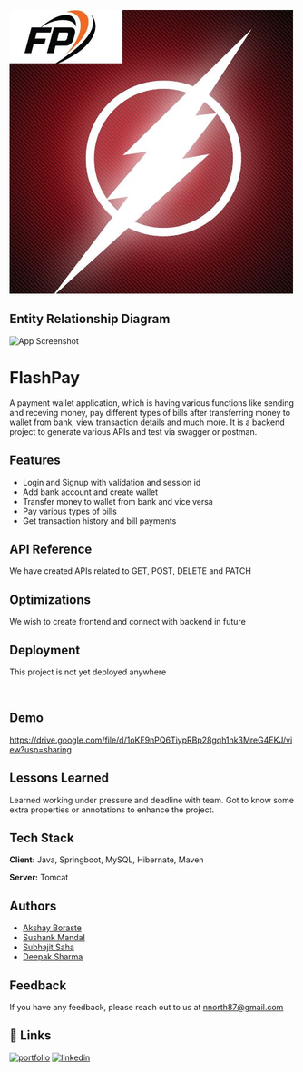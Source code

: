 
![Logo](https://raw.githubusercontent.com/subhajit51193/FlashPay/main/IMG-20221108-WA0002.jpg)


## Entity Relationship Diagram

![App Screenshot](https://user-images.githubusercontent.com/101569228/200902071-d6ad123d-55ce-4dee-b7bd-6d5c3a06ee0b.jpeg)


# FlashPay

A payment wallet application, which is having various functions like sending and receving money, pay different types of bills after transferring money to wallet from bank, view transaction details and much more.
It is a backend project to generate various APIs and test via swagger or postman.


## Features

- Login and Signup with validation and session id
- Add bank account and create wallet
- Transfer money to wallet from bank and vice versa
- Pay various types of bills
- Get transaction history and bill payments


## API Reference

We have created  APIs related to GET, POST, DELETE and PATCH

## Optimizations

We wish to create frontend and connect with backend in future


## Deployment

This project is not yet deployed anywhere

```bash
  
```


## Demo

https://drive.google.com/file/d/1oKE9nPQ6TiypRBp28gqh1nk3MreG4EKJ/view?usp=sharing


## Lessons Learned

Learned working under pressure and deadline with team. Got to know some extra properties or annotations to enhance the project.


## Tech Stack

**Client:** Java, Springboot, MySQL, Hibernate, Maven

**Server:** Tomcat


## Authors

- [Akshay Boraste](https://github.com/akbora1994)
- [Sushank Mandal](https://github.com/sushank678)
- [Subhajit Saha](https://github.com/subhajit51193)
- [Deepak Sharma](https://github.com/Deepaksharma-39)


## Feedback

If you have any feedback, please reach out to us at nnorth87@gmail.com


## 🔗 Links
[![portfolio](https://img.shields.io/badge/my_portfolio-000?style=for-the-badge&logo=ko-fi&logoColor=white)](https://subhajit51193.github.io/)
[![linkedin](https://img.shields.io/badge/linkedin-0A66C2?style=for-the-badge&logo=linkedin&logoColor=white)](https://www.linkedin.com/in/subhajit-saha-103110185/)
